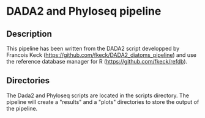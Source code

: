 # DADA2 and Phyloseq pipeline

## Description
This pipeline has been written from the DADA2 script developped by Francois Keck (https://github.com/fkeck/DADA2_diatoms_pipeline) and use the reference database manager for R (https://github.com/fkeck/refdb).

## Directories
The Dada2 and Phyloseq scripts are located in the scripts directory.
The pipeline will create a "results" and a "plots" directories to store the output of the pipeline.

